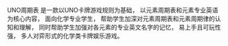 UNO周期表 是一款以UNO卡牌游戏规则为基础，
以元素周期表和元素专业英语为核心内容，
面向化学专业学生，
帮助学生加深对元素周期表和元素周期律的认知和理解，
同时帮助学生加强对各元素的专业英文名字的记忆，
易上手且可玩性强，
多人对弈形式的化学类卡牌娱乐游戏。